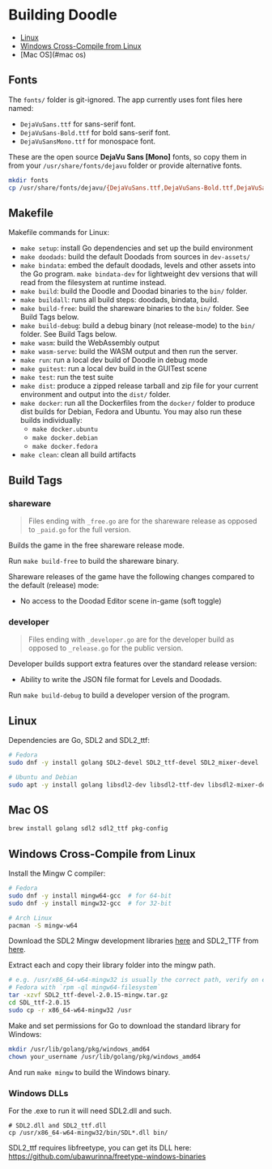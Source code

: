 # Building Doodle

* [Linux](#linux)
* [Windows Cross-Compile from Linux](#windows-cross-compile-from-linux)
* [Mac OS](#mac os)

## Fonts

The `fonts/` folder is git-ignored. The app currently uses font files here
named:

* `DejaVuSans.ttf` for sans-serif font.
* `DejaVuSans-Bold.ttf` for bold sans-serif font.
* `DejaVuSansMono.ttf` for monospace font.

These are the open source **DejaVu Sans [Mono]** fonts, so copy them in from
your `/usr/share/fonts/dejavu` folder or provide alternative fonts.

```bash
mkdir fonts
cp /usr/share/fonts/dejavu/{DejaVuSans.ttf,DejaVuSans-Bold.ttf,DejaVuSansMono.ttf} fonts/
```

## Makefile

Makefile commands for Linux:

* `make setup`: install Go dependencies and set up the build environment
* `make doodads`: build the default Doodads from sources in `dev-assets/`
* `make bindata`: embed the default doodads, levels and other assets into the
  Go program. `make bindata-dev` for lightweight dev versions that will read
  from the filesystem at runtime instead.
* `make build`: build the Doodle and Doodad binaries to the `bin/` folder.
* `make buildall`: runs all build steps: doodads, bindata, build.
* `make build-free`: build the shareware binaries to the `bin/` folder. See
  Build Tags below.
* `make build-debug`: build a debug binary (not release-mode) to the `bin/`
  folder. See Build Tags below.
* `make wasm`: build the WebAssembly output
* `make wasm-serve`: build the WASM output and then run the server.
* `make run`: run a local dev build of Doodle in debug mode
* `make guitest`: run a local dev build in the GUITest scene
* `make test`: run the test suite
* `make dist`: produce a zipped release tarball and zip file for your current
  environment and output into the `dist/` folder.
* `make docker`: run all the Dockerfiles from the `docker/` folder to produce
  dist builds for Debian, Fedora and Ubuntu. You may also run these builds
  individually:
  * `make docker.ubuntu`
  * `make docker.debian`
  * `make docker.fedora`
* `make clean`: clean all build artifacts

## Build Tags

### shareware

> Files ending with `_free.go` are for the shareware release as opposed to
> `_paid.go` for the full version.

Builds the game in the free shareware release mode.

Run `make build-free` to build the shareware binary.

Shareware releases of the game have the following changes compared to the default
(release) mode:

* No access to the Doodad Editor scene in-game (soft toggle)

### developer

> Files ending with `_developer.go` are for the developer build as opposed to
> `_release.go` for the public version.

Developer builds support extra features over the standard release version:

* Ability to write the JSON file format for Levels and Doodads.

Run `make build-debug` to build a developer version of the program.

## Linux

Dependencies are Go, SDL2 and SDL2_ttf:

```bash
# Fedora
sudo dnf -y install golang SDL2-devel SDL2_ttf-devel SDL2_mixer-devel

# Ubuntu and Debian
sudo apt -y install golang libsdl2-dev libsdl2-ttf-dev libsdl2-mixer-devel
```

## Mac OS

```bash
brew install golang sdl2 sdl2_ttf pkg-config
```

## Windows Cross-Compile from Linux

Install the Mingw C compiler:

```bash
# Fedora
sudo dnf -y install mingw64-gcc  # for 64-bit
sudo dnf -y install mingw32-gcc  # for 32-bit

# Arch Linux
pacman -S mingw-w64
```

Download the SDL2 Mingw development libraries [here](https://libsdl.org/download-2.0.php)
and SDL2_TTF from [here](https://www.libsdl.org/projects/).

Extract each and copy their library folder into the mingw path.

```bash
# e.g. /usr/x86_64-w64-mingw32 is usually the correct path, verify on e.g.
# Fedora with `rpm -ql mingw64-filesystem`
tar -xzvf SDL2_ttf-devel-2.0.15-mingw.tar.gz
cd SDL_ttf-2.0.15
sudo cp -r x86_64-w64-mingw32 /usr
```

Make and set permissions for Go to download the standard library for Windows:

```bash
mkdir /usr/lib/golang/pkg/windows_amd64
chown your_username /usr/lib/golang/pkg/windows_amd64
```

And run `make mingw` to build the Windows binary.

### Windows DLLs

For the .exe to run it will need SDL2.dll and such.

```
# SDL2.dll and SDL2_ttf.dll
cp /usr/x86_64-w64-mingw32/bin/SDL*.dll bin/
```

SDL2_ttf requires libfreetype, you can get its DLL here:
https://github.com/ubawurinna/freetype-windows-binaries
